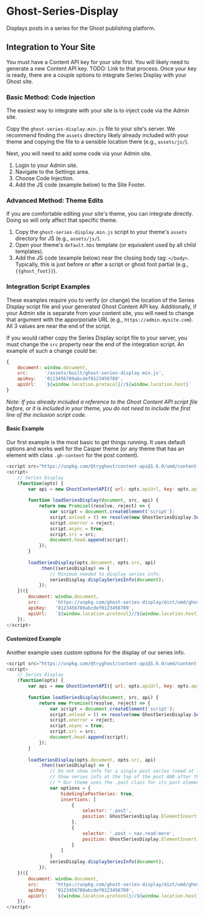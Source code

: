 # Ghost-Series-Display
Displays posts in a series for the Ghost publishing platform.

## Integration to Your Site
You must have a Content API key for your site first. You will likely need to generate a new 
Content API key. TODO: Link to that process. Once your key is ready, 
there are a couple options to integrate Series Display with your Ghost site.

### Basic Method: Code Injection
The easiest way to integrate with your site is to inject code via the Admin site.

Copy the `ghost-series-display.min.js` file to your site's server.
We recommend finding the `assets` directory likely already included with your theme and copying the 
file to a sensible location there (e.g., `assets/js/`).

Next, you will need to add some code via your Admin site.

1. Login to your Admin site.
2. Navigate to the Settings area.
3. Choose Code Injection.
4. Add the JS code (example below) to the Site Footer.

### Advanced Method: Theme Edits
If you are comfortable editing your site's theme, you can integrate directly. 
Doing so will only affect that specific theme.

1. Copy the `ghost-series-display.min.js` script to your theme's `assets` directory for JS (e.g., `assets/js/`).
2. Open your theme's `default.hbs` template (or equivalent used by all child templates).
3. Add the JS code (example below) near the closing body tag: `</body>`. Typically, this is just before or after a script or ghost foot partial (e.g., `{{ghost_foot}}`).

### Integration Script Examples
These examples require you to verify (or change) the location of the Series Display script file 
and your generated Ghost Content API key. Additionally, if your Admin site is separate from your 
content site, you will need to change that argument with the apporporiate URL 
(e.g., `https://admin.mysite.com`). All 3 values are near the end of the script.

If you would rather copy the Series Display script file to your server, you must change the 
`src` property near the end of the integration script. An example of such a change could be:

```js
{
    document: window.document, 
    src:      '/assets/built/ghost-series-display.min.js', 
    apiKey:   '0123456789abcdef0123456789', 
    apiUrl:   `${window.location.protocol}//${window.location.host}`
}
```

*Note: If you already included a reference to the Ghost Content API script file before, 
or it is included in your theme, you do not need to include the first line of the inclusion
script code.*

#### Basic Example

Our first example is the most basic to get things running. It uses default options and works
well for the Casper theme (or any theme that has an element with class `.gh-content` for the 
post content).

```js
<script src="https://unpkg.com/@tryghost/content-api@1.6.0/umd/content-api.min.js"></script>
<script>
    // Series Display
    (function(opts) {
        var api = new GhostContentAPI({ url: opts.apiUrl, key: opts.apiKey, version: 'v4' });
        
        function loadSeriesDisplay(document, src, api) {
            return new Promise((resolve, reject) => {
                var script = document.createElement('script');
                script.onload = () => resolve(new GhostSeriesDisplay.SeriesDisplay(api));
                script.onerror = reject;
                script.async = true;
                script.src = src;
                document.head.append(script);
            });
        }
        
        loadSeriesDisplay(opts.document, opts.src, api)
            .then((seriesDisplay) => {
                // Minimum needed to display series info.
                seriesDisplay.displaySeriesInfo(document);
            });
    })({
        document: window.document, 
        src:      'https://unpkg.com/ghost-series-display/dist/umd/ghost-series-display.min.js', 
        apiKey:   '0123456789abcdef0123456789', 
        apiUrl:   `${window.location.protocol}//${window.location.host}`
    });
</script>
```

#### Customized Example

Another example uses custom options for the display of our series info.

```js
<script src="https://unpkg.com/@tryghost/content-api@1.6.0/umd/content-api.min.js"></script>
<script>
    // Series Display
    (function(opts) {
        var api = new GhostContentAPI({ url: opts.apiUrl, key: opts.apiKey, version: 'v4' });
        
        function loadSeriesDisplay(document, src, api) {
            return new Promise((resolve, reject) => {
                var script = document.createElement('script');
                script.onload = () => resolve(new GhostSeriesDisplay.SeriesDisplay(api));
                script.onerror = reject;
                script.async = true;
                script.src = src;
                document.head.append(script);
            });
        }
        
        loadSeriesDisplay(opts.document, opts.src, api)
            .then((seriesDisplay) => {
                // Do not show info for a single post series (need at least 2 posts in the series).
                // Show series info at the top of the post AND after the post's read more nav.
                // * Our theme uses the .post class for its post element. 
                var options = {
                    hideSinglePostSeries: true,
                    insertions: [
                        {
                            selector: '.post',
                            position: GhostSeriesDisplay.ElementInsertionPosition.BEGIN
                        },
                        {
                            selector: '.post ~ nav.read-more',
                            position: GhostSeriesDisplay.ElementInsertionPosition.AFTER
                        }
                    ]
                }
                seriesDisplay.displaySeriesInfo(document);
            });
    })({
        document: window.document, 
        src:      'https://unpkg.com/ghost-series-display/dist/umd/ghost-series-display.min.js', 
        apiKey:   '0123456789abcdef0123456789', 
        apiUrl:   `${window.location.protocol}//${window.location.host}`
    });
</script>
```
